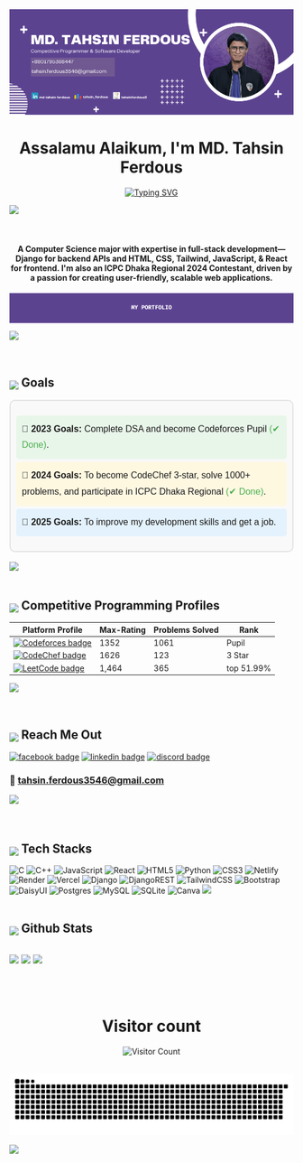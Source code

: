 
<img src="https://github.com/Tahsin005/tahsin005/blob/main/tahsin_github_cover_2.png" />

<h1 align="center">Assalamu Alaikum, I'm MD. Tahsin Ferdous</h1>

<div align='center'>

 <a href="https://git.io/typing-svg"><img src="https://readme-typing-svg.demolab.com?font=Fira+Code&size=27&pause=1000&random=false&width=390&lines=Software+Developer;Competitive+Programmer;ICPC+Dhaka+24+Contestant;Pupil+at+Codeforces;★★★+at+Codechef" alt="Typing SVG" /></a>
</div>


<img src="https://user-images.githubusercontent.com/73097560/115834477-dbab4500-a447-11eb-908a-139a6edaec5c.gif"><br>

<br/>

<h4 align="center">A Computer Science major with expertise in full-stack development—Django for backend APIs and HTML, CSS, Tailwind, JavaScript, & React for frontend. I'm also an ICPC Dhaka Regional 2024 Contestant, driven by a passion for creating user-friendly, scalable web applications.</h4>

<div align="center" style="background-color: #5C4390">
	<a href="https://dev-md-tahsin-ferdous.vercel.app//"><img src="https://github.com/Tahsin005/tahsin005/blob/main/My%20Portfolio%20(1).png"></a>
</div>

<img src="https://user-images.githubusercontent.com/73097560/115834477-dbab4500-a447-11eb-908a-139a6edaec5c.gif"><br>


<br/>
<h2><img src = "https://media2.giphy.com/media/QssGEmpkyEOhBCb7e1/giphy.gif?cid=ecf05e47a0n3gi1bfqntqmob8g9aid1oyj2wr3ds3mg700bl&rid=giphy.gif" width=30px valign="bottom"> Goals  </h2>

<div style="font-family: Arial, sans-serif; padding: 10px; background-color: #f9f9f9; border-radius: 10px; border: 2px solid #e3e3e3;">
    <ul style="list-style-type: none; padding: 0; font-size: 16px; line-height: 1.8;">
        <li style="margin: 5px 0; background: #e8f5e9; padding: 10px; border-radius: 5px;">
            <b>🥅 2023 Goals:</b> Complete DSA and become Codeforces Pupil <span style="color: #4caf50;">(✔ Done)</span>.
        </li>
        <li style="margin: 5px 0; background: #fff8e1; padding: 10px; border-radius: 5px;">
            <b>🥅 2024 Goals:</b> To become CodeChef 3-star, solve 1000+ problems, and participate in ICPC Dhaka Regional <span style="color: #4caf50;">(✔ Done)</span>.
        </li>
        <li style="margin: 5px 0; background: #e3f2fd; padding: 10px; border-radius: 5px;">
            <b>🥅 2025 Goals:</b> To improve my development skills and get a job.
        </li>
    </ul>
</div>

<br/>
<img src="https://user-images.githubusercontent.com/73097560/115834477-dbab4500-a447-11eb-908a-139a6edaec5c.gif"><br>
<br/>
<h2><img src = "https://media2.giphy.com/media/QssGEmpkyEOhBCb7e1/giphy.gif?cid=ecf05e47a0n3gi1bfqntqmob8g9aid1oyj2wr3ds3mg700bl&rid=giphy.gif" width=30px valign="bottom"> Competitive Programming Profiles </h2>





| Platform  Profile                                      | Max-Rating | Problems Solved | Rank       |
|--------------------------------------------------------|------------|-----------------|------------|
| <a href="https://codeforces.com/profile/tahsin_ferdous"><img src="https://img.shields.io/badge/Codeforces-F5F5DC?style=for-the-badge&logo=codeforces&logoColor=1F8ACB&labelColor=DC143C" alt="Codeforces badge"/></a> | 1352       | 1061             | Pupil      |
| <a href="https://www.codechef.com/users/tahsinferdous3"><img src="https://img.shields.io/badge/CodeChef-5B4638?style=for-the-badge&logo=codechef&logoColor=white" alt="CodeChef badge"/></a> | 1626       | 123             | 3 Star |
| <a href="https://leetcode.com/u/md-tahsin-ferdous/"><img src="https://img.shields.io/badge/LeetCode-FFA116?style=for-the-badge&logo=leetcode&logoColor=white" alt="LeetCode badge"/></a> | 1,464       | 365             | top 51.99% |
</a>

<img src="https://user-images.githubusercontent.com/73097560/115834477-dbab4500-a447-11eb-908a-139a6edaec5c.gif"><br>

<br/>
<h2><img src = "https://media2.giphy.com/media/QssGEmpkyEOhBCb7e1/giphy.gif?cid=ecf05e47a0n3gi1bfqntqmob8g9aid1oyj2wr3ds3mg700bl&rid=giphy.gif" width=30px valign="bottom"> Reach Me Out  </h2>

<a href="https://www.facebook.com/tahsin.ferdous.35"><img src="https://img.shields.io/badge/Facebook-1877F2?style=for-the-badge&logo=Facebook&logoColor=white" alt="facebook badge"/></a>
<a href="https://www.linkedin.com/in/md-tahsin-ferdous-96684b267/"><img src="https://img.shields.io/badge/LinkedIn-0077B5?style=for-the-badge&logo=linkedin&logoColor=white" alt="linkedin badge"/></a>
<a href="https://discord.com/users/716171324023767120"><img src="https://img.shields.io/badge/Discord-5865F2?style=for-the-badge&logo=discord&logoColor=white" alt="discord badge"/></a>




### 📧 **tahsin.ferdous3546@gmail.com**


<img src="https://user-images.githubusercontent.com/73097560/115834477-dbab4500-a447-11eb-908a-139a6edaec5c.gif"><br><br>
<br/>

## <img src="https://media2.giphy.com/media/QssGEmpkyEOhBCb7e1/giphy.gif?cid=ecf05e47a0n3gi1bfqntqmob8g9aid1oyj2wr3ds3mg700bl&rid=giphy.gif" width=30px valign="bottom"> Tech Stacks

![C](https://img.shields.io/badge/c-%2300599C.svg?style=for-the-badge&logo=c&logoColor=white) ![C++](https://img.shields.io/badge/c++-%2300599C.svg?style=for-the-badge&logo=c%2B%2B&logoColor=white) ![JavaScript](https://img.shields.io/badge/javascript-%23323330.svg?style=for-the-badge&logo=javascript&logoColor=%23F7DF1E) ![React](https://img.shields.io/badge/React-%2300C4CC.svg?style=for-the-badge&logo=React&logoColor=white) ![HTML5](https://img.shields.io/badge/html5-%23E34F26.svg?style=for-the-badge&logo=html5&logoColor=white) ![Python](https://img.shields.io/badge/python-3670A0?style=for-the-badge&logo=python&logoColor=ffdd54) ![CSS3](https://img.shields.io/badge/css3-%231572B6.svg?style=for-the-badge&logo=css3&logoColor=white) ![Netlify](https://img.shields.io/badge/netlify-%23000000.svg?style=for-the-badge&logo=netlify&logoColor=#00C7B7) ![Render](https://img.shields.io/badge/Render-%46E3B7.svg?style=for-the-badge&logo=render&logoColor=white) ![Vercel](https://img.shields.io/badge/vercel-%23000000.svg?style=for-the-badge&logo=vercel&logoColor=white) ![Django](https://img.shields.io/badge/django-%23092E20.svg?style=for-the-badge&logo=django&logoColor=white) ![DjangoREST](https://img.shields.io/badge/DJANGO-REST-ff1709?style=for-the-badge&logo=django&logoColor=white&color=ff1709&labelColor=gray) ![TailwindCSS](https://img.shields.io/badge/tailwindcss-%2338B2AC.svg?style=for-the-badge&logo=tailwind-css&logoColor=white) ![Bootstrap](https://img.shields.io/badge/bootstrap-%238511FA.svg?style=for-the-badge&logo=bootstrap&logoColor=white) ![DaisyUI](https://img.shields.io/badge/daisyui-5A0EF8?style=for-the-badge&logo=daisyui&logoColor=white) ![Postgres](https://img.shields.io/badge/postgres-%23316192.svg?style=for-the-badge&logo=postgresql&logoColor=white) ![MySQL](https://img.shields.io/badge/mysql-4479A1.svg?style=for-the-badge&logo=mysql&logoColor=white) ![SQLite](https://img.shields.io/badge/sqlite-%2307405e.svg?style=for-the-badge&logo=sqlite&logoColor=white) ![Canva](https://img.shields.io/badge/Canva-%2300C4CC.svg?style=for-the-badge&logo=Canva&logoColor=white)
<img src="https://user-images.githubusercontent.com/73097560/115834477-dbab4500-a447-11eb-908a-139a6edaec5c.gif"><br><br>
## <img src="https://media1.giphy.com/media/v1.Y2lkPTc5MGI3NjExYzFhYzJkMmQ2MWQ3ZGY3MDhjZTE3MDI2Mzk3NzE1OWQyZTRlMmYwMCZjdD1z/iY8CRBdQXODJSCERIr/giphy.gif" width=5% valign="bottom"> Github Stats

[![](https://nirzak-streak-stats.vercel.app?user=tahsin005)](https://git.io/streak-stats)
![](https://github-readme-stats.vercel.app/api/top-langs/?username=tahsin005&hide_border=false&include_all_commits=true&count_private=true&layout=compact)
<img src="https://user-images.githubusercontent.com/73097560/115834477-dbab4500-a447-11eb-908a-139a6edaec5c.gif"><br><br>
<br/>
---


<div align="center">
 <h1>Visitor count</h1>


![Visitor Count](https://profile-counter.glitch.me/{tahsin005}/count.svg)
</div>
<!-- Proudly created with GPRM ( https://gprm.itsvg.in ) -->

<br/>


<div align="center">
 <picture>
  <source media="(prefers-color-scheme: dark)" srcset="https://github.com/Tahsin005/tahsin005/blob/main/github-contribution-grid-snake-dark.svg">
  <source media="(prefers-color-scheme: light)" srcset="https://github.com/Tahsin005/tahsin005/blob/main/github-contribution-grid-snake.svg">
  <img alt="github contribution grid snake animation" src="https://github.com/Rezuan-Alam-Rean/Rezuan-Alam-Rean/blob/main/images/svg/github-contribution-grid-snake.svg">
</picture>
</div>



<img src="https://user-images.githubusercontent.com/73097560/115834477-dbab4500-a447-11eb-908a-139a6edaec5c.gif"><br><br>
<br />





